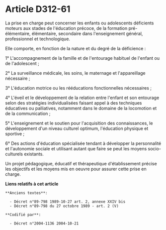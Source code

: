 # Article D312-61

La prise en charge peut concerner les enfants ou adolescents déficients moteurs aux stades de l'éducation précoce, de la
formation pré-élémentaire, élémentaire, secondaire dans l'enseignement général, professionnel et technologique.

Elle comporte, en fonction de la nature et du degré de la déficience :

1° L'accompagnement de la famille et de l'entourage habituel de l'enfant ou de l'adolescent ;

2° La surveillance médicale, les soins, le maternage et l'appareillage nécessaire ;

3° L'éducation motrice ou les rééducations fonctionnelles nécessaires ;

4° L'éveil et le développement de la relation entre l'enfant et son entourage selon des stratégies individualisées faisant
appel à des techniques éducatives ou palliatives, notamment dans le domaine de la locomotion et de la communication ;

5° L'enseignement et le soutien pour l'acquisition des connaissances, le développement d'un niveau culturel optimum,
l'éducation physique et sportive ;

6° Des actions d'éducation spécialisée tendant à développer la personnalité et l'autonomie sociale et utilisant autant que
faire se peut les moyens socio-culturels existants.

Un projet pédagogique, éducatif et thérapeutique d'établissement précise les objectifs et les moyens mis en oeuvre pour
assurer cette prise en charge.

**Liens relatifs à cet article**

	**Anciens textes**:

	  - Décret n°89-798 1989-10-27 art. 2, annexe XXIV bis
	  - Décret n°89-798 du 27 octobre 1989 - art. 2 (V)

	**Codifié par**:

	  - Décret n°2004-1136 2004-10-21
